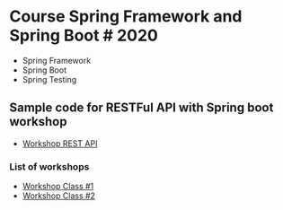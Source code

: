 # Course Spring Framework and Spring Boot # 2020
* Spring Framework
* Spring Boot
* Spring Testing

## Sample code for RESTFul API with Spring boot workshop
* [Workshop REST API](https://github.com/up1/course-springboot-2020/wiki/Workshop-REST-API)

### List of workshops
* [Workshop Class #1](https://github.com/up1/course-springboot-2020/tree/main/workshop)
* [Workshop Class #2](https://github.com/up1/workshop-spring-20210215)
